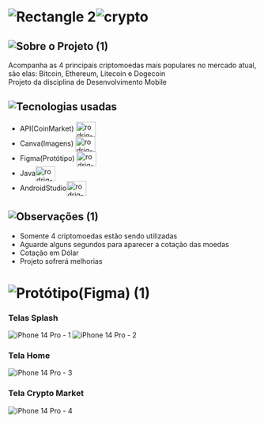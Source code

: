 # ![Rectangle 2](https://user-images.githubusercontent.com/109808618/209226036-7c37d0f3-7cf9-4eb1-83dd-e010b26c33e6.png)![crypto](https://user-images.githubusercontent.com/109808618/209226034-3d1b13a1-3a99-46d6-b266-2ffe6321d4a5.png)

## ![Sobre o Projeto (1)](https://user-images.githubusercontent.com/109808618/209226341-ec59b4fe-7786-4111-b2e1-484679942633.png)
Acompanha as 4 principais criptomoedas mais populares no mercado atual, são elas: Bitcoin, Ethereum, Litecoin e Dogecoin<br>Projeto da disciplina de Desenvolvimento Mobile

## ![Tecnologias usadas](https://user-images.githubusercontent.com/109808618/209226561-12a1198f-d848-4830-8a47-64b2cf9bfa59.png)
* API(CoinMarket) <img align="center" alt="rodrig-Figma" height="30" width="40" src="https://cdn.jsdelivr.net/gh/devicons/devicon/icons/fastapi/fastapi-original.svg"/><br>
* Canva(Imagens) <img align="center" alt="rodrig-Figma" height="30" width="40" src="https://cdn.jsdelivr.net/gh/devicons/devicon/icons/canva/canva-original.svg"/><br>
* Figma(Protótipo) <img align="center" alt="rodrig-Figma" height="30" width="40" src="https://cdn.jsdelivr.net/gh/devicons/devicon/icons/figma/figma-original.svg"><br>
* Java<img align="center" alt="rodrig-Figma" height="30" width="40" src="https://cdn.jsdelivr.net/gh/devicons/devicon/icons/java/java-original.svg"/><br>
* AndroidStudio<img align="center" alt="rodrig-Figma" height="30" width="40" src="https://cdn.jsdelivr.net/gh/devicons/devicon/icons/androidstudio/androidstudio-original.svg"><br>

## ![Observações (1)](https://user-images.githubusercontent.com/109808618/209227091-169dacf7-cd16-43dc-ac7c-807d599fca42.png)
 * Somente 4 criptomoedas estão sendo utilizadas
 * Aguarde alguns segundos para aparecer a cotação das moedas
 * Cotação em Dólar
 * Projeto sofrerá melhorias
 
# ![Protótipo(Figma) (1)](https://user-images.githubusercontent.com/109808618/209227436-0aefa779-24c0-4391-bd7e-7a1c99c4145f.png)
### Telas Splash
![iPhone 14 Pro - 1](https://user-images.githubusercontent.com/109808618/207197525-d2391e61-b67a-460a-8147-7806901834ab.png) ![iPhone 14 Pro - 2](https://user-images.githubusercontent.com/109808618/207197554-77755b2d-9055-4fdc-bee1-b8634cf6a508.png)
### Tela Home
![iPhone 14 Pro - 3](https://user-images.githubusercontent.com/109808618/207197589-ee820604-18ce-4786-8691-dccfb0542724.png)
### Tela Crypto Market
![iPhone 14 Pro - 4](https://user-images.githubusercontent.com/109808618/207197877-026f9405-ebd5-4bb6-91e7-a9bb9f929c04.png)
